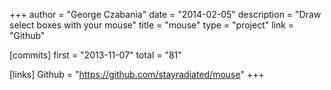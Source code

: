 +++
author = "George Czabania"
date = "2014-02-05"
description = "Draw select boxes with your mouse"
title = "mouse"
type = "project"
link = "Github"

[commits]
  first = "2013-11-07"
  total = "81"

[links]
  Github = "https://github.com/stayradiated/mouse"
+++

